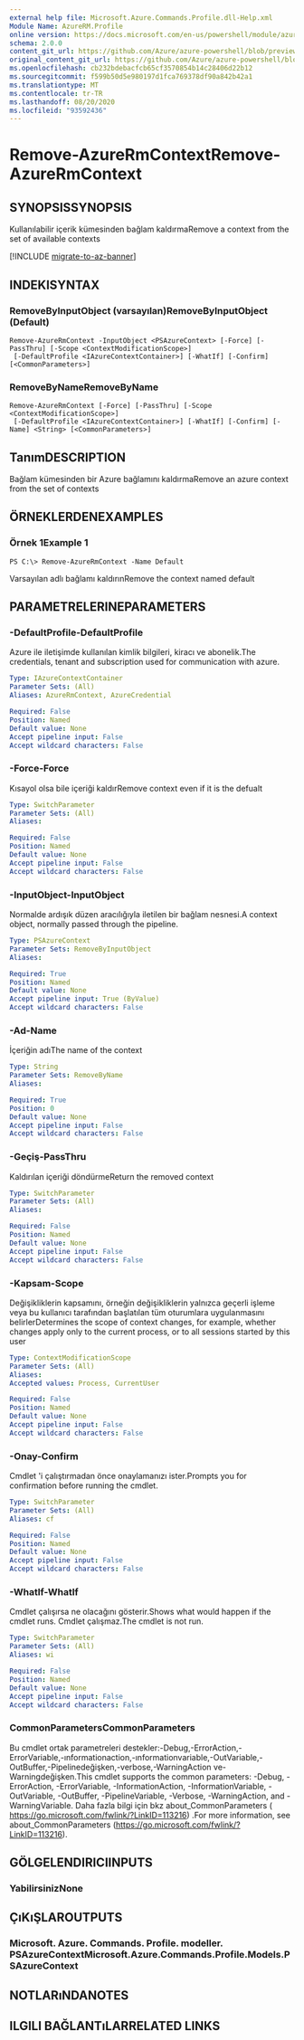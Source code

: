 ```yaml
---
external help file: Microsoft.Azure.Commands.Profile.dll-Help.xml
Module Name: AzureRM.Profile
online version: https://docs.microsoft.com/en-us/powershell/module/azurerm.profile/remove-azurermcontext
schema: 2.0.0
content_git_url: https://github.com/Azure/azure-powershell/blob/preview/src/ResourceManager/Profile/Commands.Profile/help/Remove-AzureRmContext.md
original_content_git_url: https://github.com/Azure/azure-powershell/blob/preview/src/ResourceManager/Profile/Commands.Profile/help/Remove-AzureRmContext.md
ms.openlocfilehash: cb232bdebacfcb65cf3570854b14c28406d22b12
ms.sourcegitcommit: f599b50d5e980197d1fca769378df90a842b42a1
ms.translationtype: MT
ms.contentlocale: tr-TR
ms.lasthandoff: 08/20/2020
ms.locfileid: "93592436"
---
```

# <span data-ttu-id="a20d9-101">Remove-AzureRmContext</span><span class="sxs-lookup"><span data-stu-id="a20d9-101">Remove-AzureRmContext</span></span>

## <span data-ttu-id="a20d9-102">SYNOPSIS</span><span class="sxs-lookup"><span data-stu-id="a20d9-102">SYNOPSIS</span></span>
<span data-ttu-id="a20d9-103">Kullanılabilir içerik kümesinden bağlam kaldırma</span><span class="sxs-lookup"><span data-stu-id="a20d9-103">Remove a context from the set of available contexts</span></span>

[!INCLUDE [migrate-to-az-banner](../../includes/migrate-to-az-banner.md)]

## <span data-ttu-id="a20d9-104">INDEKI</span><span class="sxs-lookup"><span data-stu-id="a20d9-104">SYNTAX</span></span>

### <span data-ttu-id="a20d9-105">RemoveByInputObject (varsayılan)</span><span class="sxs-lookup"><span data-stu-id="a20d9-105">RemoveByInputObject (Default)</span></span>
```
Remove-AzureRmContext -InputObject <PSAzureContext> [-Force] [-PassThru] [-Scope <ContextModificationScope>]
 [-DefaultProfile <IAzureContextContainer>] [-WhatIf] [-Confirm] [<CommonParameters>]
```

### <span data-ttu-id="a20d9-106">RemoveByName</span><span class="sxs-lookup"><span data-stu-id="a20d9-106">RemoveByName</span></span>
```
Remove-AzureRmContext [-Force] [-PassThru] [-Scope <ContextModificationScope>]
 [-DefaultProfile <IAzureContextContainer>] [-WhatIf] [-Confirm] [-Name] <String> [<CommonParameters>]
```

## <span data-ttu-id="a20d9-107">Tanım</span><span class="sxs-lookup"><span data-stu-id="a20d9-107">DESCRIPTION</span></span>
<span data-ttu-id="a20d9-108">Bağlam kümesinden bir Azure bağlamını kaldırma</span><span class="sxs-lookup"><span data-stu-id="a20d9-108">Remove an azure context from the set of contexts</span></span>

## <span data-ttu-id="a20d9-109">ÖRNEKLERDEN</span><span class="sxs-lookup"><span data-stu-id="a20d9-109">EXAMPLES</span></span>

### <span data-ttu-id="a20d9-110">Örnek 1</span><span class="sxs-lookup"><span data-stu-id="a20d9-110">Example 1</span></span>
```
PS C:\> Remove-AzureRmContext -Name Default
```

<span data-ttu-id="a20d9-111">Varsayılan adlı bağlamı kaldırın</span><span class="sxs-lookup"><span data-stu-id="a20d9-111">Remove the context named default</span></span>

## <span data-ttu-id="a20d9-112">PARAMETRELERINE</span><span class="sxs-lookup"><span data-stu-id="a20d9-112">PARAMETERS</span></span>

### <span data-ttu-id="a20d9-113">-DefaultProfile</span><span class="sxs-lookup"><span data-stu-id="a20d9-113">-DefaultProfile</span></span>
<span data-ttu-id="a20d9-114">Azure ile iletişimde kullanılan kimlik bilgileri, kiracı ve abonelik.</span><span class="sxs-lookup"><span data-stu-id="a20d9-114">The credentials, tenant and subscription used for communication with azure.</span></span>

```yaml
Type: IAzureContextContainer
Parameter Sets: (All)
Aliases: AzureRmContext, AzureCredential

Required: False
Position: Named
Default value: None
Accept pipeline input: False
Accept wildcard characters: False
```

### <span data-ttu-id="a20d9-115">-Force</span><span class="sxs-lookup"><span data-stu-id="a20d9-115">-Force</span></span>
<span data-ttu-id="a20d9-116">Kısayol olsa bile içeriği kaldır</span><span class="sxs-lookup"><span data-stu-id="a20d9-116">Remove context even if it is the defualt</span></span>

```yaml
Type: SwitchParameter
Parameter Sets: (All)
Aliases: 

Required: False
Position: Named
Default value: None
Accept pipeline input: False
Accept wildcard characters: False
```

### <span data-ttu-id="a20d9-117">-InputObject</span><span class="sxs-lookup"><span data-stu-id="a20d9-117">-InputObject</span></span>
<span data-ttu-id="a20d9-118">Normalde ardışık düzen aracılığıyla iletilen bir bağlam nesnesi.</span><span class="sxs-lookup"><span data-stu-id="a20d9-118">A context object, normally passed through the pipeline.</span></span>

```yaml
Type: PSAzureContext
Parameter Sets: RemoveByInputObject
Aliases: 

Required: True
Position: Named
Default value: None
Accept pipeline input: True (ByValue)
Accept wildcard characters: False
```

### <span data-ttu-id="a20d9-119">-Ad</span><span class="sxs-lookup"><span data-stu-id="a20d9-119">-Name</span></span>
<span data-ttu-id="a20d9-120">İçeriğin adı</span><span class="sxs-lookup"><span data-stu-id="a20d9-120">The name of the context</span></span>

```yaml
Type: String
Parameter Sets: RemoveByName
Aliases: 

Required: True
Position: 0
Default value: None
Accept pipeline input: False
Accept wildcard characters: False
```

### <span data-ttu-id="a20d9-121">-Geçiş</span><span class="sxs-lookup"><span data-stu-id="a20d9-121">-PassThru</span></span>
<span data-ttu-id="a20d9-122">Kaldırılan içeriği döndürme</span><span class="sxs-lookup"><span data-stu-id="a20d9-122">Return the removed context</span></span>

```yaml
Type: SwitchParameter
Parameter Sets: (All)
Aliases: 

Required: False
Position: Named
Default value: None
Accept pipeline input: False
Accept wildcard characters: False
```

### <span data-ttu-id="a20d9-123">-Kapsam</span><span class="sxs-lookup"><span data-stu-id="a20d9-123">-Scope</span></span>
<span data-ttu-id="a20d9-124">Değişikliklerin kapsamını, örneğin değişikliklerin yalnızca geçerli işleme veya bu kullanıcı tarafından başlatılan tüm oturumlara uygulanmasını belirler</span><span class="sxs-lookup"><span data-stu-id="a20d9-124">Determines the scope of context changes, for example, whether changes apply only to the current process, or to all sessions started by this user</span></span>

```yaml
Type: ContextModificationScope
Parameter Sets: (All)
Aliases: 
Accepted values: Process, CurrentUser

Required: False
Position: Named
Default value: None
Accept pipeline input: False
Accept wildcard characters: False
```

### <span data-ttu-id="a20d9-125">-Onay</span><span class="sxs-lookup"><span data-stu-id="a20d9-125">-Confirm</span></span>
<span data-ttu-id="a20d9-126">Cmdlet 'i çalıştırmadan önce onaylamanızı ister.</span><span class="sxs-lookup"><span data-stu-id="a20d9-126">Prompts you for confirmation before running the cmdlet.</span></span>

```yaml
Type: SwitchParameter
Parameter Sets: (All)
Aliases: cf

Required: False
Position: Named
Default value: None
Accept pipeline input: False
Accept wildcard characters: False
```

### <span data-ttu-id="a20d9-127">-WhatIf</span><span class="sxs-lookup"><span data-stu-id="a20d9-127">-WhatIf</span></span>
<span data-ttu-id="a20d9-128">Cmdlet çalışırsa ne olacağını gösterir.</span><span class="sxs-lookup"><span data-stu-id="a20d9-128">Shows what would happen if the cmdlet runs.</span></span>
<span data-ttu-id="a20d9-129">Cmdlet çalışmaz.</span><span class="sxs-lookup"><span data-stu-id="a20d9-129">The cmdlet is not run.</span></span>

```yaml
Type: SwitchParameter
Parameter Sets: (All)
Aliases: wi

Required: False
Position: Named
Default value: None
Accept pipeline input: False
Accept wildcard characters: False
```

### <span data-ttu-id="a20d9-130">CommonParameters</span><span class="sxs-lookup"><span data-stu-id="a20d9-130">CommonParameters</span></span>
<span data-ttu-id="a20d9-131">Bu cmdlet ortak parametreleri destekler:-Debug,-ErrorAction,-ErrorVariable,-ınformationaction,-ınformationvariable,-OutVariable,-OutBuffer,-Pipelinedeğişken,-verbose,-WarningAction ve-Warningdeğişken.</span><span class="sxs-lookup"><span data-stu-id="a20d9-131">This cmdlet supports the common parameters: -Debug, -ErrorAction, -ErrorVariable, -InformationAction, -InformationVariable, -OutVariable, -OutBuffer, -PipelineVariable, -Verbose, -WarningAction, and -WarningVariable.</span></span> <span data-ttu-id="a20d9-132">Daha fazla bilgi için bkz about_CommonParameters ( https://go.microsoft.com/fwlink/?LinkID=113216) .</span><span class="sxs-lookup"><span data-stu-id="a20d9-132">For more information, see about_CommonParameters (https://go.microsoft.com/fwlink/?LinkID=113216).</span></span>

## <span data-ttu-id="a20d9-133">GÖLGELENDIRICI</span><span class="sxs-lookup"><span data-stu-id="a20d9-133">INPUTS</span></span>

### <span data-ttu-id="a20d9-134">Yabilirsiniz</span><span class="sxs-lookup"><span data-stu-id="a20d9-134">None</span></span>

## <span data-ttu-id="a20d9-135">ÇıKıŞLAR</span><span class="sxs-lookup"><span data-stu-id="a20d9-135">OUTPUTS</span></span>

### <span data-ttu-id="a20d9-136">Microsoft. Azure. Commands. Profile. modeller. PSAzureContext</span><span class="sxs-lookup"><span data-stu-id="a20d9-136">Microsoft.Azure.Commands.Profile.Models.PSAzureContext</span></span>

## <span data-ttu-id="a20d9-137">NOTLARıNDA</span><span class="sxs-lookup"><span data-stu-id="a20d9-137">NOTES</span></span>

## <span data-ttu-id="a20d9-138">ILGILI BAĞLANTıLAR</span><span class="sxs-lookup"><span data-stu-id="a20d9-138">RELATED LINKS</span></span>

